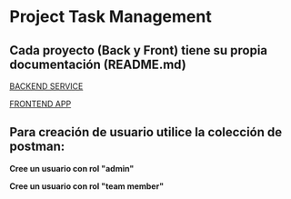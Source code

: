 # Project Task Management

## Cada proyecto (Back y Front) tiene su propia documentación (README.md)

[BACKEND SERVICE](https://github.com/hacm1997/project-task-service/)

[FRONTEND APP](https://github.com/hacm1997/projecTask-app)

## Para creación de usuario utilice la colección de postman:

**Cree un usuario con rol "admin"**

**Cree un usuario con rol "team member"**
